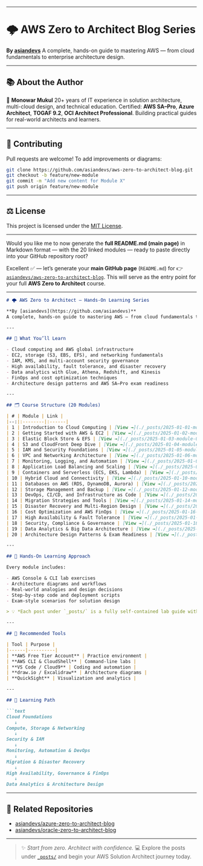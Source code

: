 
---

# 🌩️ AWS Zero to Architect Blog Series

**By [asiandevs](https://github.com/asiandevs)**
A complete, hands-on guide to mastering AWS — from cloud fundamentals to enterprise architecture design.

---
## 📚 About the Author

👋 **Monowar Mukul**
20+ years of IT experience in solution architecture, multi-cloud design, and technical education.
Certified: **AWS SA–Pro**, **Azure Architect**, **TOGAF 9.2**, **OCI Architect Professional**.
Building practical guides for real-world architects and learners.

---

## 🧩 Contributing

Pull requests are welcome!
To add improvements or diagrams:

```bash
git clone https://github.com/asiandevs/aws-zero-to-architect-blog.git
git checkout -b feature/new-module
git commit -m "Add new content for Module X"
git push origin feature/new-module
```

---

## ⚖️ License

This project is licensed under the [MIT License](./LICENSE).

---

Would you like me to now generate the **full README.md (main page)** in Markdown format — with the 20 linked modules — ready to paste directly into your GitHub repository root?


Excellent ✅ — let’s generate your **main GitHub page** (`README.md`) for
👉 [`asiandevs/aws-zero-to-architect-blog`](https://github.com/asiandevs/aws-zero-to-architect-blog).
This will serve as the entry point for your full **AWS Zero to Architect** course.

---

````markdown
# 🌩️ AWS Zero to Architect — Hands-On Learning Series

**By [asiandevs](https://github.com/asiandevs)**  
A complete, hands-on guide to mastering AWS — from cloud fundamentals to enterprise-grade architecture design and certification readiness.

---

## 🎯 What You’ll Learn

- Cloud computing and AWS global infrastructure  
- EC2, storage (S3, EBS, EFS), and networking fundamentals  
- IAM, KMS, and multi-account security governance  
- High availability, fault tolerance, and disaster recovery  
- Data analytics with Glue, Athena, Redshift, and Kinesis  
- FinOps and cost optimization techniques  
- Architecture design patterns and AWS SA–Pro exam readiness  

---

## 🗂️ Course Structure (20 Modules)

| # | Module | Link |
|--:|:--------|:------|
| 1 | Introduction to Cloud Computing | [View →](./_posts/2025-01-01-module-01-introduction-to-cloud-computing.md) |
| 2 | Getting Started with AWS & EC2 | [View →](./_posts/2025-01-02-module-02-getting-started-with-aws-ec2.md) |
| 3 | Elastic Block Store & EFS | [View →](./_posts/2025-01-03-module-03-elastic-block-store.md) |
| 4 | S3 and CloudFront Deep Dive | [View →](./_posts/2025-01-04-module-04-s3-and-cloudfront.md) |
| 5 | IAM and Security Foundations | [View →](./_posts/2025-01-05-module-05-iam-and-security.md) |
| 6 | VPC and Networking Architecture | [View →](./_posts/2025-01-06-module-06-vpc-and-networking.md) |
| 7 | Monitoring, Logging, and Automation | [View →](./_posts/2025-01-07-module-07-monitoring-and-automation.md) |
| 8 | Application Load Balancing and Scaling | [View →](./_posts/2025-01-08-module-08-load-balancing-and-scaling.md) |
| 9 | Containers and Serverless (ECS, EKS, Lambda) | [View →](./_posts/2025-01-09-module-09-containers-and-serverless.md) |
| 10 | Hybrid Cloud and Connectivity | [View →](./_posts/2025-01-10-module-10-hybrid-connectivity.md) |
| 11 | Databases on AWS (RDS, DynamoDB, Aurora) | [View →](./_posts/2025-01-11-module-11-databases.md) |
| 12 | Storage Management and Backup | [View →](./_posts/2025-01-12-module-12-storage-and-backup.md) |
| 13 | DevOps, CI/CD, and Infrastructure as Code | [View →](./_posts/2025-01-13-module-13-devops.md) |
| 14 | Migration Strategies and Tools | [View →](./_posts/2025-01-14-module-14-migration-strategies.md) |
| 15 | Disaster Recovery and Multi-Region Design | [View →](./_posts/2025-01-15-module-15-disaster-recovery.md) |
| 16 | Cost Optimization and AWS FinOps | [View →](./_posts/2025-01-16-module-16-cost-optimization.md) |
| 17 | High Availability & Fault Tolerance | [View →](./_posts/2025-01-17-module-17-high-availability.md) |
| 18 | Security, Compliance & Governance | [View →](./_posts/2025-01-18-module-18-security-compliance.md) |
| 19 | Data Analytics & Big Data Architecture | [View →](./_posts/2025-01-19-module-19-data-analytics.md) |
| 20 | Architecture Design Patterns & Exam Readiness | [View →](./_posts/2025-01-20-module-20-architecture-patterns.md) |

---

## 🧪 Hands-On Learning Approach

Every module includes:

- AWS Console & CLI lab exercises  
- Architecture diagrams and workflows  
- Real-world analogies and design decisions  
- Step-by-step code and deployment scripts  
- Exam-style scenarios for solution design  

> 💡 *Each post under `_posts/` is a fully self-contained lab guide with commands, diagrams, and commentary.*

---

## 🧰 Recommended Tools

| Tool | Purpose |
|------|----------|
| **AWS Free Tier Account** | Practice environment |
| **AWS CLI & CloudShell** | Command-line labs |
| **VS Code / Cloud9** | Coding and automation |
| **draw.io / Excalidraw** | Architecture diagrams |
| **QuickSight** | Visualization and analytics |

---

## 🧭 Learning Path

```text
Cloud Foundations
   ↓
Compute, Storage & Networking
   ↓
Security & IAM
   ↓
Monitoring, Automation & DevOps
   ↓
Migration & Disaster Recovery
   ↓
High Availability, Governance & FinOps
   ↓
Data Analytics & Architecture Design
````

---

## 🧠 Related Repositories

* [asiandevs/azure-zero-to-architect-blog](https://github.com/asiandevs/azure-zero-to-architect-blog)
* [asiandevs/oracle-zero-to-architect-blog](https://github.com/asiandevs/oracle-zero-to-architect-blog)

---

> ✨ *Start from zero. Architect with confidence.*
> 💻 Explore the posts under [`_posts/`](./_posts) and begin your AWS Solution Architect journey today.

````

